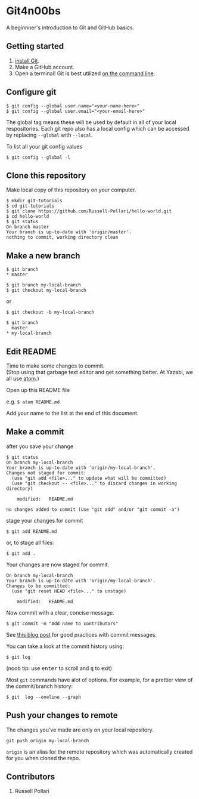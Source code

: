 # Git4n00bs

A beginnner's introduction to Git and GitHub basics.

## Getting started

1. [install Git]( https://git-scm.com/book/en/v1/Getting-Started-Installing-Git
).  
1. Make a GitHub account.
1. Open a terminal!
Git is best utilized [on the command line](https://git-scm.com/book/en/v2/Getting-Started-The-Command-Line).

## Configure git
```
$ git config --global user.name="<your-name-here>"
$ git config --global user.email="<your-email-here>"
```
The global tag means these will be used by default in all of your local respositories. Each git repo also has a local config which can be accessed by replacing `--global` with `--local`.

To list all your git config values
```
$ git config --global -l
```
## Clone this repository

Make local copy of this repository on your computer.

```
$ mkdir git-tutorials
$ cd git-tutorials
$ git clone https://github.com/Russell-Pollari/hello-world.git
$ cd hello-world
$ git status
On branch master
Your branch is up-to-date with 'origin/master'.
nothing to commit, working directory clean
```

## Make a new branch

```
$ git branch
* master
```
```
$ git branch my-local-branch
$ git checkout my-local-branch
```
or
```
$ git checkout -b my-local-branch
```
```
$ git branch
  master
* my-local-branch
```


## Edit README
Time to make some changes to commit.  
(Stop using that garbage text editor and get something better. At Yazabi, we all use [atom](https://atom.io/).)

<!-- TODO: mini-lesson on README's / markdown -->
Open up this README file

e.g. `$ atom README.md`

Add your name to the list at the end of this document.
## Make a commit
after you save your change
```
$ git status
On branch my-local-branch
Your branch is up-to-date with 'origin/my-local-branch'.
Changes not staged for commit:
  (use "git add <file>..." to update what will be committed)
  (use "git checkout -- <file>..." to discard changes in working directory)

	modified:   README.md

no changes added to commit (use "git add" and/or "git commit -a")
```
stage your changes for commit
```
$ git add README.md
```
or, to stage all files:
```
$ git add .
```
Your changes are now staged for commit.
```
On branch my-local-branch
Your branch is up-to-date with 'origin/my-local-branch'.
Changes to be committed:
  (use "git reset HEAD <file>..." to unstage)

	modified:   README.md
```
Now commit with a clear, concise message.
```
$ git commit -m "Add name to contributors"
```
<!-- TODO: git messages in editor and git config to set default editor -->
See [this blog post](https://chris.beams.io/posts/git-commit/) for good practices with commit messages.

You can take a look at the commit history using:
```
$ git log
```  
(noob tip: use <kbd>enter</kbd> to scroll and <kbd>q</kbd> to exit)  


Most `git` commands have alot of options. For example, for a prettier view of the commit/branch history:
```
$ git  log --oneline --graph
```
## Push your changes to remote

The changes you've made are only on your local repository.
```
git push origin my-local-branch
```
`origin` is an alias for the remote repository which was automatically created for you when cloned the repo.

## Contributors
1. Russell Pollari

